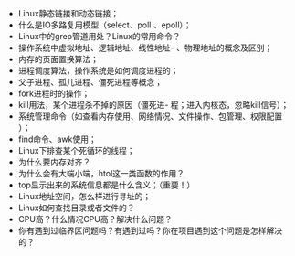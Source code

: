 - Linux静态链接和动态链接；
- 什么是IO多路复用模型（select、poll 、epoll）；
- Linux中的grep管道用处？Linux的常用命令？
- 操作系统中虚拟地址、逻辑地址、线性地址- 、物理地址的概念及区别；
- 内存的页面置换算法；
- 进程调度算法，操作系统是如何调度进程的；
- 父子进程、孤儿进程、僵死进程等概念；
- fork进程时的操作；
- kill用法，某个进程杀不掉的原因（僵死进- 程；进入内核态，忽略kill信号）；
- 系统管理命令（如查看内存使用、网络情况、文件操作、包管理、权限配置 ）；
- find命令、awk使用；
- Linux下排查某个死循环的线程；
- 为什么要内存对齐？
- 为什么会有大端小端，htol这一类函数的作用？
- top显示出来的系统信息都是什么含义；（重要！）
- Linux地址空间，怎么样进行寻址的；
- Linux如何查找目录或者文件的？
- CPU高？什么情况CPU高？解决什么问题？
- 你有遇到过临界区问题吗？有遇到过吗？你在项目遇到这个问题是怎样解决的？
